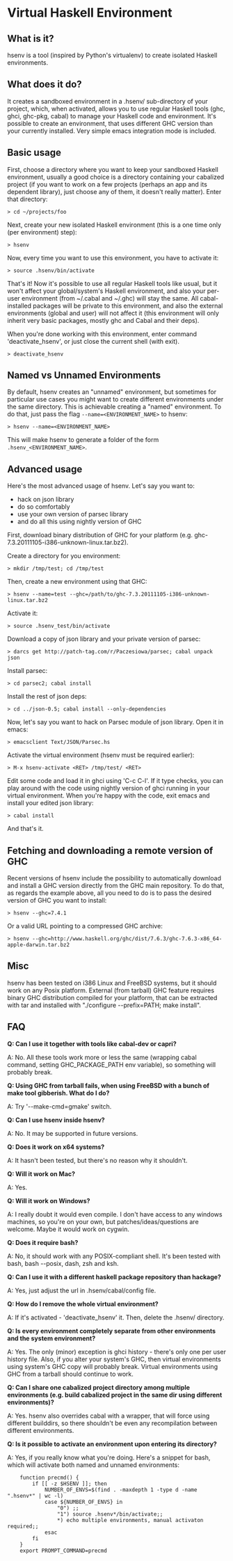 Virtual Haskell Environment
===========================

What is it?
-----------
hsenv is a tool (inspired by Python's virtualenv)
to create isolated Haskell environments.


What does it do?
----------------
It creates a sandboxed environment in a .hsenv/ sub-directory
of your project, which, when activated, allows you to use regular Haskell tools
(ghc, ghci, ghc-pkg, cabal) to manage your Haskell code and environment.
It's possible to create an environment, that uses different GHC version
than your currently installed. Very simple emacs integration mode is included.

Basic usage
-----------
First, choose a directory where you want to keep your
sandboxed Haskell environment, usually a good choice is a directory containing
your cabalized project (if you want to work on a few projects
(perhaps an app and its dependent library), just choose any of them,
it doesn't really matter). Enter that directory:

```
> cd ~/projects/foo
```

Next, create your new isolated Haskell environment
(this is a one time only (per environment) step):

```
> hsenv
```

Now, every time you want to use this environment, you have to activate it:

```
> source .hsenv/bin/activate
```

That's it! Now it's possible to use all regular Haskell tools like usual,
but it won't affect your global/system's Haskell environment, and also
your per-user environment (from ~/.cabal and ~/.ghc) will stay the same.
All cabal-installed packages will be private to this environment,
and also the external environments (global and user) will not affect it
(this environment will only inherit very basic packages,
mostly ghc and Cabal and their deps).

When you're done working with this environment, enter command 'deactivate_hsenv',
or just close the current shell (with exit).

```
> deactivate_hsenv
```

Named vs Unnamed Environments
----------------
By default, hsenv creates an "unnamed" environment, but sometimes for
particular use cases you might want to create different environments under
the same directory. This is achievable creating a "named" environment. To
do that, just pass the flag `--name=<ENVIRONMENT_NAME>` to hsenv:

```
> hsenv --name=<ENVIRONMENT_NAME>
```

This will make hsenv to generate a folder of the form ```.hsenv_<ENVIRONMENT_NAME>```.

Advanced usage
--------------
Here's the most advanced usage of hsenv. Let's say you want to:

* hack on json library
* do so comfortably
* use your own version of parsec library
* and do all this using nightly version of GHC

First, download binary distribution of GHC for your platform
(e.g. ghc-7.3.20111105-i386-unknown-linux.tar.bz2).

Create a directory for you environment:

```
> mkdir /tmp/test; cd /tmp/test
```

Then, create a new environment using that GHC:

```
> hsenv --name=test --ghc=/path/to/ghc-7.3.20111105-i386-unknown-linux.tar.bz2
```

Activate it:

```
> source .hsenv_test/bin/activate
```

Download a copy of json library and your private version of parsec:

```
> darcs get http://patch-tag.com/r/Paczesiowa/parsec; cabal unpack json
```

Install parsec:

```
> cd parsec2; cabal install
```

Install the rest of json deps:

```
> cd ../json-0.5; cabal install --only-dependencies
```

Now, let's say you want to hack on Parsec module of json library.
Open it in emacs:

```
> emacsclient Text/JSON/Parsec.hs
```

Activate the virtual environment (hsenv must be required earlier):

```
> M-x hsenv-activate <RET> /tmp/test/ <RET>
```

Edit some code and load it in ghci using 'C-c C-l'. If it type checks,
you can play around with the code using nightly version of ghci running
in your virtual environment. When you're happy with the code, exit emacs
and install your edited json library:

```
> cabal install
```

And that's it.

Fetching and downloading a remote version of GHC
------------------------------------------------
Recent versions of hsenv include the possibility to automatically download
and install a GHC version directly from the GHC main repository. To do that,
as regards the example above, all you need to do is to pass the desired version
of GHC you want to install:

```
> hsenv --ghc=7.4.1
```

Or a valid URL pointing to a compressed GHC archive:

```
> hsenv --ghc=http://www.haskell.org/ghc/dist/7.6.3/ghc-7.6.3-x86_64-apple-darwin.tar.bz2
```

Misc
----
hsenv has been tested on i386 Linux and FreeBSD systems,
but it should work on any Posix platform. External (from tarball) GHC feature
requires binary GHC distribution compiled for your platform,
that can be extracted with tar and installed with
"./configure --prefix=PATH; make install".

FAQ
---
**Q: Can I use it together with tools like cabal-dev or capri?**

A: No. All these tools work more or less the same (wrapping cabal command,
   setting GHC_PACKAGE_PATH env variable), so something will probably break.


**Q: Using GHC from tarball fails, when using FreeBSD with a bunch of make tool
   gibberish. What do I do?**

A: Try '--make-cmd=gmake' switch.


**Q: Can I use hsenv inside hsenv?**

A: No. It may be supported in future versions.


**Q: Does it work on x64 systems?**

A: It hasn't been tested, but there's no reason why it shouldn't.


**Q: Will it work on Mac?**

A: Yes.


**Q: Will it work on Windows?**

A: I really doubt it would even compile. I don't have access to any windows
   machines, so you're on your own, but patches/ideas/questions are welcome.
   Maybe it would work on cygwin.


**Q: Does it require bash?**

A: No, it should work with any POSIX-compliant shell. It's been tested with
   bash, bash --posix, dash, zsh and ksh.


**Q: Can I use it with a different haskell package repository than hackage?**

A: Yes, just adjust the url in .hsenv/cabal/config file.


**Q: How do I remove the whole virtual environment?**

A: If it's activated - 'deactivate_hsenv' it. Then, delete
   the .hsenv/ directory.


**Q: Is every environment completely separate from other environments and
   the system environment?**

A: Yes. The only (minor) exception is ghci history - there's only one
   per user history file. Also, if you alter your system's GHC, then
   virtual environments using system's GHC copy will probably break.
   Virtual environments using GHC from a tarball should continue to work.


**Q: Can I share one cabalized project directory among multiple environments
   (e.g. build cabalized project in the same dir using different environments)?**

A: Yes. hsenv also overrides cabal with a wrapper, that will force using different
   builddirs, so there shouldn't be even any recompilation between different environments.


**Q: Is it possible to activate an environment upon entering its directory?**

A: Yes, if you really know what you're doing. Here's a snippet for bash, which
   will activate both named and unnamed environments:

```
    function precmd() {
        if [[ -z $HSENV ]]; then
            NUMBER_OF_ENVS=$(find . -maxdepth 1 -type d -name ".hsenv*" | wc -l)
            case ${NUMBER_OF_ENVS} in
                "0") ;;
                "1") source .hsenv*/bin/activate;;
                *) echo multiple environments, manual activaton required;;
            esac
        fi
    }
    export PROMPT_COMMAND=precmd
```

